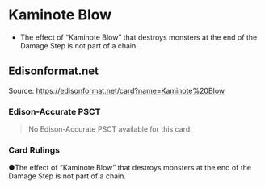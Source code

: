 # Kaminote Blow

*   The effect of “Kaminote Blow” that destroys monsters at the end of the Damage Step is not part of a chain.

## Edisonformat.net

Source: https://edisonformat.net/card?name=Kaminote%20Blow

### Edison-Accurate PSCT

> No Edison-Accurate PSCT available for this card.

### Card Rulings

●The effect of “Kaminote Blow” that destroys monsters at the end of the Damage Step is not part of a chain.
            